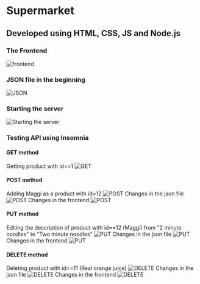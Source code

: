 # Supermarket

## Developed using HTML, CSS, JS and Node.js

### The Frontend
![frontend](/med/frontend.jpeg)

### JSON file in the beginning
![JSON](/med/json1.jpeg)

### Starting the server
![Starting the server](/med/cmd.jpeg)

### Testing API using Insomnia

#### GET method
Getting product with id==1
![GET](/med/get.jpeg)

#### POST method
Adding Maggi as a product with id=12
![POST](/med/post.jpeg)
Changes in the json file
![POST](/med/postjson.jpeg)
Changes in the frontend
![POST](/med/postfe.jpeg)

#### PUT method
Editing the description of product with id==12 (Maggi) from "2 minute noodles" to "Two minute noodles" 
![PUT](/med/put.jpeg)
Changes in the json file
![PUT](/med/putjson.jpeg)
Changes in the frontend
![PUT](/med/putfe.jpeg)

#### DELETE method
Deleting product with id==11 (Real orange juice)
![DELETE](/med/delete.jpeg)
Changes in the json file
![DELETE](/med/deljson.jpeg)
Changes in the frontend
![DELETE](/med/delfe.jpeg)
